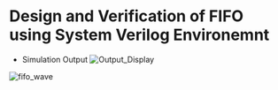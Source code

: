# Design and Verification of FIFO using System Verilog Environemnt

* Simulation Output
 ![Output_Display](https://github.com/S-E-N-S-O-H-A-M/Design-and-Verification-of-FIFO/assets/65547096/cf4d0472-7326-4a5d-bb35-64e368711dd7)

 ![fifo_wave](https://github.com/S-E-N-S-O-H-A-M/Design-and-Verification-of-FIFO/assets/65547096/b4b74bd5-28ad-46be-8dbe-5a582b6228ef)
